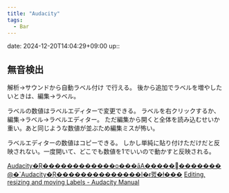```yaml
---
title: "Audacity"
tags:
  - Bar
---
```


date: 2024-12-20T14:04:29+09:00
up::

## 無音検出
解析→サウンドから自動ラベル付け で行える。
後から追加でラベルを増やしたいときは、編集→ラベル。

ラベルの数値はラベルエディターで変更できる。
ラベルを右クリックするか、編集→ラベル→ラベルエディター。
ただ編集から開くと全体を読み込むせいか重い。あと同じような数値が並ぶため編集ミスが怖い。

ラベルエディターの数値はコピーできる。
しかし単純に貼り付けただけだと反映されない。一度開いて、どこでも数値を1でいいので動かすと反映される。

[Audacity�Ŗ������������o���āA�����𕪊�������@�\`Audacity�Ŗ��������������I�ɍ폜�ł���](https://jp.videoproc.com/edit-convert/audacity-silence-split.htm)
[Editing, resizing and moving Labels - Audacity Manual](https://manual.audacityteam.org/man/editing_resizing_and_moving_labels.html)


